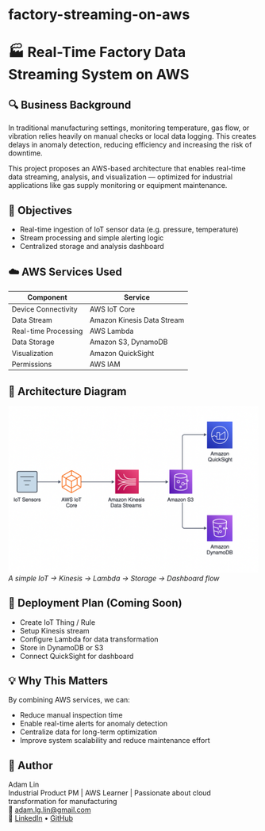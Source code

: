 # factory-streaming-on-aws
# 🏭 Real-Time Factory Data Streaming System on AWS

## 🔍 Business Background
In traditional manufacturing settings, monitoring temperature, gas flow, or vibration relies heavily on manual checks or local data logging. This creates delays in anomaly detection, reducing efficiency and increasing the risk of downtime.

This project proposes an AWS-based architecture that enables real-time data streaming, analysis, and visualization — optimized for industrial applications like gas supply monitoring or equipment maintenance.

## 🎯 Objectives
- Real-time ingestion of IoT sensor data (e.g. pressure, temperature)
- Stream processing and simple alerting logic
- Centralized storage and analysis dashboard

## ☁️ AWS Services Used
| Component | Service |
|----------|---------|
| Device Connectivity | AWS IoT Core |
| Data Stream | Amazon Kinesis Data Stream |
| Real-time Processing | AWS Lambda |
| Data Storage | Amazon S3, DynamoDB |
| Visualization | Amazon QuickSight |
| Permissions | AWS IAM |

## 📐 Architecture Diagram
[![Architecture Diagram](./architecture.png)](./architecture.png)  
_A simple IoT → Kinesis → Lambda → Storage → Dashboard flow_

## 🚀 Deployment Plan (Coming Soon)
- Create IoT Thing / Rule
- Setup Kinesis stream
- Configure Lambda for data transformation
- Store in DynamoDB or S3
- Connect QuickSight for dashboard

## 💡 Why This Matters
By combining AWS services, we can:
- Reduce manual inspection time
- Enable real-time alerts for anomaly detection
- Centralize data for long-term optimization
- Improve system scalability and reduce maintenance effort

## 👤 Author
Adam Lin  
Industrial Product PM | AWS Learner | Passionate about cloud transformation for manufacturing  
📧 adam.lg.lin@gmail.com  
🔗 [LinkedIn](https://www.linkedin.com/in/adamlin1003/) • [GitHub](https://github.com/adamlglin)
